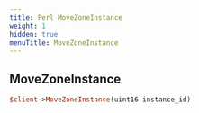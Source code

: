 ```yaml
---
title: Perl MoveZoneInstance
weight: 1
hidden: true
menuTitle: MoveZoneInstance
---
```

## MoveZoneInstance
```perl
$client->MoveZoneInstance(uint16 instance_id)
```